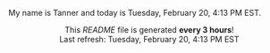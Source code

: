 My name is Tanner and today is Tuesday, February 20, 4:13 PM EST.

<p align="center">This <i>README</i> file is generated <b>every 3 hours</b>!</br>Last refresh: Tuesday, February 20, 4:13 PM EST<br /></p>

